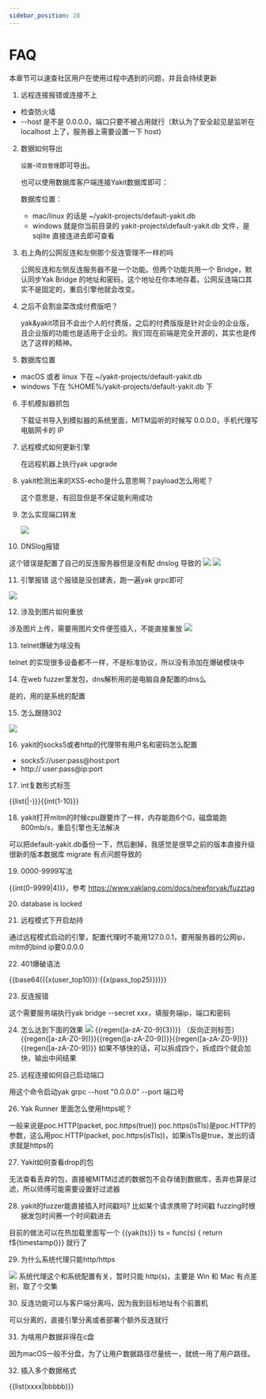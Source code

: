 ```yaml
---
sidebar_position: 28
---
```

# FAQ

本章节可以速查社区用户在使用过程中遇到的问题，并且会持续更新

1. 远程连接报错或连接不上
 * 检查防火墙
 * --host 是不是 0.0.0.0，端口只要不被占用就行（默认为了安全起见是监听在 localhost 上了，服务器上需要设置一下 host)
2. 数据如何导出

   `设置`-`项目管理`即可导出。

   也可以使用数据库客户端连接Yakit数据库即可：

   数据库位置：
   - mac/linux 的话是 ~/yakit-projects/default-yakit.db
   - windows 就是你当前目录的 yakit-projects\default-yakit.db 文件，是 sqlite 直接连进去即可查看 
3. 右上角的公网反连和左侧那个反连管理不一样的吗

   公网反连和左侧反连服务器不是一个功能。但两个功能共用一个 Bridge，默认同步Yak Bridge 的地址和密码，这个地址在你本地存着。公网反连端口其实不是固定的，重启引擎他就会改变。 

4. 之后不会割韭菜改成付费版吧？

   yak&yakit项目不会出个人的付费版，之后的付费版版是针对企业的企业版，且企业版的功能也是适用于企业的。我们现在前端是完全开源的，其实也是传达了这样的精神。
   
5. 数据库位置

  - macOS 或者 linux 下在 ~/yakit-projects/default-yakit.db
  - windows 下在 %HOME%/yakit-projects/default-yakit.db 下

6. 手机模拟器抓包

   下载证书导入到模拟器的系统里面，MITM监听的时候写 0.0.0.0，手机代理写电脑网卡的 IP 

7. 远程模式如何更新引擎
   
   在远程机器上执行yak upgrade

8. yakit检测出来的XSS-echo是什么意思啊？payload怎么用呢？
   
   这个意思是，有回显但是不保证能利用成功

9. 怎么实现端口转发

   ![](/img/products/yakit/FQA-1.png)

10. DNSlog报错

   这个错误是配置了自己的反连服务器但是没有配 dnslog 导致的
   ![](/img/products/yakit/FQA-2.png)
   ![](/img/products/yakit/FQA-3.png)
   
11. 引擎报错
   这个报错是没创建表，跑一遍yak grpc即可

![](/img/products/yakit/FQA-4.jpeg)

12. 涉及到图片如何重放

   涉及图片上传，需要用图片文件便签插入，不能直接重放
   ![](/img/products/yakit/FQA-5.png)

13. telnet爆破为啥没有

   telnet 的实现很多设备都不一样，不是标准协议，所以没有添加在爆破模块中

14. 在web fuzzer里发包，dns解析用的是电脑自身配置的dns么

   是的，用的是系统的配置 

15. 怎么跟随302

![](/img/products/yakit/FQA-6.png)

16. yakit的socks5或者http的代理带有用户名和密码怎么配置

   - socks5://user:pass@host:port
   - http:// user:pass@ip:port 
17. int复数形式标签

   {{list(|-)}}{{int(1-10)}} 

18. yakit打开mitm的时候cpu跟要炸了一样，内存能跑6个G，磁盘能跑800mb/s，重启引擎也无法解决

   可以把default-yakit.db备份一下，然后删掉，我感觉是很早之前的版本直接升级很新的版本数据库 migrate 有点问题导致的 

19. 0000-9999写法

   {{int(0-9999|4)}}，参考 https://www.yaklang.com/docs/newforyak/fuzztag

20. database is locked 



21. 远程模式下开启劫持

   通过远程模式启动的引擎，配置代理时不能用127.0.0.1，要用服务器的公网ip，mitm的bind ip要0.0.0.0 

22. 401爆破语法

   {{base64({{x(user_top10)}}:{{x(pass_top25)}})}} 

23. 反连报错

   这个需要服务端执行yak bridge --secret xxx，填服务端ip，端口和密码
   
24. 怎么达到下面的效果
    ![](/img/products/yakit/FQA-7.jpeg)
   {{regen([a-zA-Z0-9]{3})}}  （反向正则标签）
   {{regen([a-zA-Z0-9])}}{{regen([a-zA-Z0-9])}}{{regen([a-zA-Z0-9])}}{{regen([a-zA-Z0-9])}}
   如果不够快的话，可以拆成四个，拆成四个就会加快，输出中间结果 

25. 远程连接如何自己启动端口

   用这个命令启动yak grpc --host "0.0.0.0" --port 端口号 

26. Yak Runner 里面怎么使用https呢？

   一般来说是poc.HTTP(packet, poc.https(true))
   poc.https(isTls)是poc.HTTP的参数，这么用poc.HTTP(packet, poc.https(isTls))，如果isTls是true，发出的请求就是https的

27. Yakit如何查看drop的包

   无法查看丢弃的包，直接被MITM过滤的数据包不会存储到数据库，丢弃也算是过滤，所以师傅可能需要设置好过滤器 

28. yakit的fuzzer能直接插入时间戳吗? 比如某个请求携带了时间戳 fuzzing时根据发包时间赛一个时间戳进去

   目前的做法可以在热加载里面写一个
   {{yak(ts)}}
   ts = func(s) { return f${timestamp()}} 就行了 

29. 为什么系统代理只能http/https

![](/img/products/yakit/FQA-8.png)
   系统代理这个和系统配置有关，暂时只能 http(s)，主要是 Win 和 Mac 有点差别，取了个交集 

30. 反连功能可以与客户端分离吗，因为我到目标地址有个前置机

   可以分离的，直接引擎分离或者部署个额外反连就行 

31. 为啥用户数据非得在c盘

   因为macOS一般不分盘，为了让用户数据路径尽量统一，就统一用了用户路径。


32. 插入多个数据格式

   {{list(xxxx|bbbbb)}}